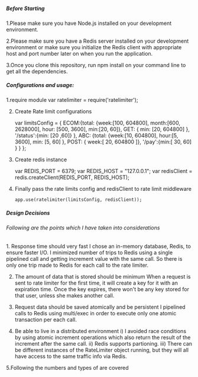 <h5>Before Starting</h5>

1.Please make sure you have Node.js installed on your development environment.

2.Please make sure you have a Redis server installed on your development environment or make sure you initialize the Redis client with appropriate host and port number later on when you run the application.

3.Once you clone this repository, run npm install on your command line to get all the dependencies.


<h5>Configurations and usage: </h5>

1.require module
	 var ratelimiter =  require('ratelimiter');

2. Create Rate limit configurations

	var limitsConfig = {
	    ECOM:{total: {week:[100, 604800], month:[600, 2628000], hour: [500, 3600], min:[20, 60]}, GET: { min: [20, 604800] }, '/status':{min: [20 ,60]} },
	    ABC: {total: {week:[10, 604800], hour:[5, 3600], min: [5, 60] }, POST: { week:[ 20, 604800 ]}, '/pay':{min:[ 30, 60] } }
	};

3. Create redis instance 

	var REDIS_PORT = 6379;
	var REDIS_HOST = "127.0.0.1";
	var redisClient = redis.createClient(REDIS_PORT, REDIS_HOST);

4. Finally pass the rate limits config and redisClient to rate limit middleware

       app.use(ratelimiter(limitsConfig, redisClient));



<h5> Design Decisions </h5> 

<h6>Following are the points which I have taken into considerations</h6>
1. Response time should very fast
  I chose an in-memory database, Redis, to ensure faster I/O.
  I minimized number of trips to Redis using a single pipelined call and getting increment value with the same call. So there is only one   trip made to Redis for each call to the rate limiter.

2. The amount of data that is stored should be minimum
  When a request is sent to rate limiter for the first time, it will create a key for it with an expiration time. Once the key expires,     there won't be any key stored for that user, unless she makes another call.

3. Request data should be saved atomically and be persistent
   I pipelined calls to Redis using multi/exec in order to execute only one atomic transaction per each call.

4. Be able to live in a distributed environment
     i)  I avoided race conditions by using atomic increment operations which also return the result of the increment after the same call.
    ii)  Redis supports partioning.
    iii) There can be different instances of the RateLimiter object running, but they will all have access to the same traffic info via Redis. 

5.Following the numbers and types of are covered    

